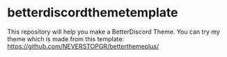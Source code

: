 # betterdiscordthemetemplate
This repository will help you make a BetterDiscord Theme. You can try my theme which is made from this template: https://github.com/NEVERSTOPGR/betterthemeplus/
